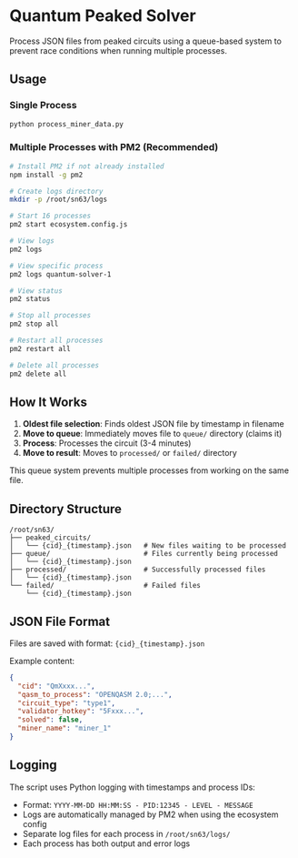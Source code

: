 # Quantum Peaked Solver

Process JSON files from peaked circuits using a queue-based system to prevent race conditions when running multiple processes.

## Usage

### Single Process
```bash
python process_miner_data.py
```

### Multiple Processes with PM2 (Recommended)
```bash
# Install PM2 if not already installed
npm install -g pm2

# Create logs directory
mkdir -p /root/sn63/logs

# Start 16 processes
pm2 start ecosystem.config.js

# View logs
pm2 logs

# View specific process
pm2 logs quantum-solver-1

# View status
pm2 status

# Stop all processes
pm2 stop all

# Restart all processes
pm2 restart all

# Delete all processes
pm2 delete all
```

## How It Works

1. **Oldest file selection**: Finds oldest JSON file by timestamp in filename
2. **Move to queue**: Immediately moves file to `queue/` directory (claims it)
3. **Process**: Processes the circuit (3-4 minutes)
4. **Move to result**: Moves to `processed/` or `failed/` directory

This queue system prevents multiple processes from working on the same file.

## Directory Structure

```
/root/sn63/
├── peaked_circuits/
│   └── {cid}_{timestamp}.json   # New files waiting to be processed
├── queue/                       # Files currently being processed
│   └── {cid}_{timestamp}.json
├── processed/                   # Successfully processed files
│   └── {cid}_{timestamp}.json
└── failed/                      # Failed files
    └── {cid}_{timestamp}.json
```

## JSON File Format

Files are saved with format: `{cid}_{timestamp}.json`

Example content:
```json
{
  "cid": "QmXxxx...",
  "qasm_to_process": "OPENQASM 2.0;...",
  "circuit_type": "type1",
  "validator_hotkey": "5Fxxx...",
  "solved": false,
  "miner_name": "miner_1"
}
```

## Logging

The script uses Python logging with timestamps and process IDs:
- Format: `YYYY-MM-DD HH:MM:SS - PID:12345 - LEVEL - MESSAGE`
- Logs are automatically managed by PM2 when using the ecosystem config
- Separate log files for each process in `/root/sn63/logs/`
- Each process has both output and error logs


